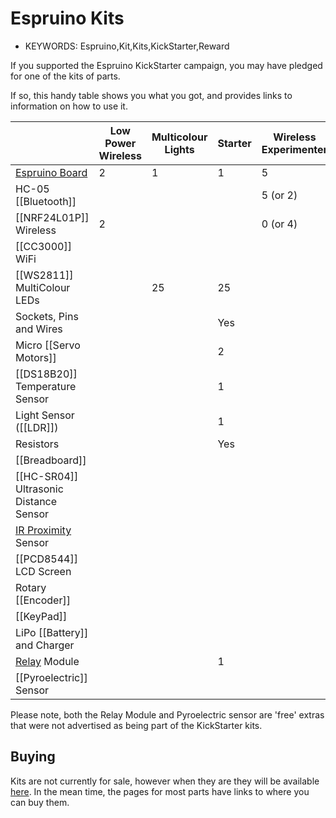 <!--- Copyright (c) 2013 Gordon Williams, Pur3 Ltd. See the file LICENSE for copying permission. -->
Espruino Kits
==============

* KEYWORDS: Espruino,Kit,Kits,KickStarter,Reward

If you supported the Espruino KickStarter campaign, you may have pledged for one of the kits of parts.

If so, this handy table shows you what you got, and provides links to information on how to use it.


|                                   | Low Power Wireless | Multicolour Lights | Starter | Wireless Experimenter | WiFi Wireless | Ultimate WiFi |
|-----------------------------------|--------------------|--------------------|---------|-----------------------|---------------|---------------|
| [Espruino Board](/EspruinoBoard)  | 2                  | 1                  | 1       | 5                     | 4             | 4             |
| HC-05 [[Bluetooth]]               |                    |                    |         | 5 (or 2)              | 2             | 2             |
| [[NRF24L01P]] Wireless            | 2                  |                    |         | 0 (or 4)              | 2             | 2             |
| [[CC3000]] WiFi                   |                    |                    |         |                       | 1             | 1             |
| [[WS2811]] MultiColour LEDs       |                    | 25                 | 25      |                       |               | 25            |
| Sockets, Pins and Wires           |                    |                    | Yes     |                       |               | Yes           |
| Micro [[Servo Motors]]            |                    |                    | 2       |                       |               | 2             |
| [[DS18B20]] Temperature Sensor    |                    |                    | 1       |                       |               | 1             |
| Light Sensor ([[LDR]])            |                    |                    | 1       |                       |               | 1             |
| Resistors                         |                    |                    | Yes     |                       |               | Yes           |
| [[Breadboard]]                    |                    |                    |         |                       |               | 1             |
| [[HC-SR04]] Ultrasonic Distance Sensor |               |                    |         |                       |               | 1             |
| [IR Proximity](/InfraredProximity) Sensor  |           |                    |         |                       |               | 1             |
| [[PCD8544]] LCD Screen            |                    |                    |         |                       |               | 1             |
| Rotary [[Encoder]]                |                    |                    |         |                       |               | 1             |
| [[KeyPad]]                        |                    |                    |         |                       |               | 1             |
| LiPo [[Battery]] and Charger      |                    |                    |         |                       |               | 1             |
| [Relay](Relays) Module            |                    |                    | 1       |                       |               | 1             |
| [[Pyroelectric]] Sensor               |                    |                    |         |                       |               | 1             |

Please note, both the Relay Module and Pyroelectric sensor are 'free' extras that were not advertised as being part of the KickStarter kits.

Buying
-----

Kits are not currently for sale, however when they are they will be available [here](/Order). In the mean time, the pages for most parts have links to where you can buy them.
